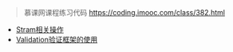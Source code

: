 >慕课网课程练习代码 https://coding.imooc.com/class/382.html

- [Stram相关操作](https://github.com/JavaNoobA/996/blob/master/src/test/java/com/eru/demo/stream/StreamOperator.java)
- [Validation验证框架的使用](https://github.com/JavaNoobA/996/blob/master/src/test/java/com/eru/demo/validation/ValidationTest.java)
